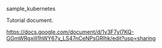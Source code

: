 sample_kubernetes

Tutorial document.

https://docs.google.com/document/d/1v3F7yI7KQ-GGmWRgxiIl1hWY67y_LS47nCeNPsGRlhk/edit?usp=sharing
